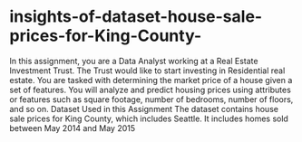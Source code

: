 # insights-of-dataset-house-sale-prices-for-King-County-
In this assignment, you are a Data Analyst working at a Real Estate Investment Trust.
The Trust would like to start investing in Residential real estate.
You are tasked with determining the market price of a house given a set of features. You will analyze and predict housing prices using attributes or features such as square footage, number of bedrooms, number of floors, and so on.
Dataset Used in this Assignment
The dataset contains house sale prices for King County, which includes Seattle. It includes homes sold between May 2014 and May 2015
